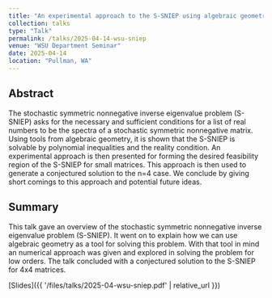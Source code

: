 ```yaml
---
title: "An experimental approach to the S-SNIEP using algebraic geometry"
collection: talks
type: "Talk"
permalink: /talks/2025-04-14-wsu-sniep
venue: "WSU Department Seminar"
date: 2025-04-14
location: "Pullman, WA"
---
```


## Abstract 

The stochastic symmetric nonnegative inverse eigenvalue problem (S-SNIEP) asks for the necessary and sufficient conditions for a list of real numbers to be the spectra of a stochastic symmetric nonnegative matrix. Using tools from algebraic geometry, it is shown that the S-SNIEP is solvable by polynomial inequalities and the reality condition. An experimental approach is then presented for forming the desired feasibility region of the S-SNIEP for small matrices. This approach is then used to generate a conjectured solution to the n=4 case. We conclude by giving short comings to this approach and potential future ideas.

## Summary

This talk gave an overview of the stochastic symmetric nonnegative inverse eigenvalue problem (S-SNIEP). It went on to explain how we can use algebraic geometry as a tool for solving this problem. With that tool in mind an numerical approach was given and explored in solving the problem for low orders. The talk concluded with a conjectured solution to the S-SNIEP for 4x4 matrices.

[Slides]({{ '/files/talks/2025-04-wsu-sniep.pdf' | relative_url }})